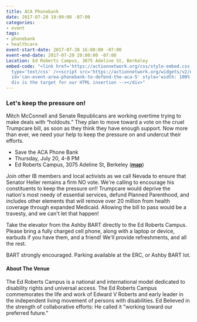 ```yaml
---
title: ACA Phonebank
date: 2017-07-20 19:09:00 -07:00
categories:
- event
tags:
- phonebank
- healthcare
event-start-date: 2017-07-20 16:00:00 -07:00
event-end-date: 2017-07-20 20:00:00 -07:00
Location: Ed Roberts Campus, 3075 Adeline St, Berkeley
embed-code: "<link href='https://actionnetwork.org/css/style-embed.css' rel='stylesheet'
  type='text/css' /><script src='https://actionnetwork.org/widgets/v2/event/phonebank-to-defend-the-aca-5?format=js&source=widget'></script><div
  id='can-event-area-phonebank-to-defend-the-aca-5' style='width: 100%'><!-- this
  div is the target for our HTML insertion --></div>"
---
```


### Let's keep the pressure on! 

Mitch McConnell and Senate Republicans are working overtime trying to make deals with “holdouts.” They plan to move toward a vote on the cruel Trumpcare bill, as soon as they think they have enough support. Now more than ever, we need your help to keep the pressure on and undercut their efforts.

* Save the ACA Phone Bank
* Thursday, July 20, 4-8 PM
* Ed Roberts Campus, 3075 Adeline St, Berkeley (**[map][1]**)

Join other IB members and local activists as we call Nevada to ensure that Senator Heller remains a firm NO vote. We're calling to encourage his constituents to keep the pressure on!! Trumpcare would deprive the nation's most needy of essential services, defund Planned Parenthood, and includes other elements that will remove over 20 million from health coverage through expanded Medicaid. Allowing the bill to pass would be a travesty, and we can't let that happen!

Take the elevator from the Ashby BART directly to the Ed Roberts Campus. Please bring a fully charged cell phone, along with a laptop or device, earbuds if you have them, and a friend! We'll provide refreshments, and all the rest.

BART strongly encouraged. Parking available at the ERC, or Ashby BART lot.

#### About The Venue

The Ed Roberts Campus is a national and international model dedicated to disability rights and universal access. The Ed Roberts Campus commemorates the life and work of Edward V Roberts and early leader in the independent living movement of persons with disabilities. Ed Believed in the strength of collaborative efforts: He called it "working toward our preferred future."


[1]: https://goo.gl/maps/T49UkMYQwnt